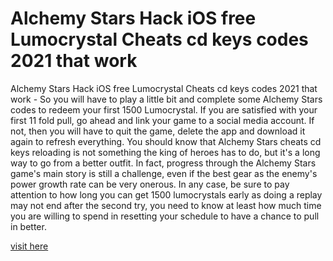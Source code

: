 # Alchemy Stars Hack iOS free Lumocrystal Cheats cd keys codes 2021 that work

Alchemy Stars Hack iOS free Lumocrystal Cheats cd keys codes 2021 that work - So you will have to play a little bit and complete some Alchemy Stars codes to redeem your first 1500 Lumocrystal. If you are satisfied with your first 11 fold pull, go ahead and link your game to a social media account. If not, then you will have to quit the game, delete the app and download it again to refresh everything. You should know that Alchemy Stars cheats cd keys reloading is not something the king of heroes has to do, but it's a long way to go from a better outfit. In fact, progress through the Alchemy Stars game's main story is still a challenge, even if the best gear as the enemy's power growth rate can be very onerous. In any case, be sure to pay attention to how long you can get 1500 lumocrystals early as doing a replay may not end after the second try, you need to know at least how much time you are willing to spend in resetting your schedule to have a chance to pull in better.

<a href="https://yintamod.xyz/alchemy-stars/">visit here</a>


